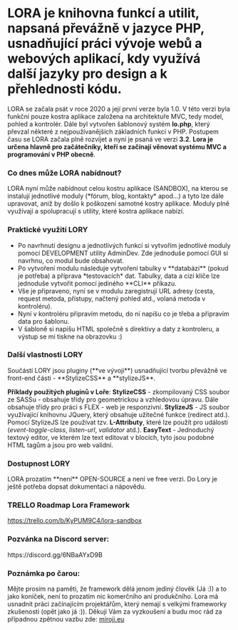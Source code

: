 <h1>LORA je knihovna funkcí a utilit, napsaná převážně v jazyce PHP, usnadňující práci vývoje webů a webových aplikací, kdy využívá další jazyky pro design a k přehlednosti kódu.</h1>

LORA se začala psát v roce 2020 a její první verze byla 1.0. V této verzi byla funkční pouze kostra aplikace založena na architektuře MVC, tedy model, pohled a kontrolér. Dále byl vytvořen šablonový systém **lo.php**, který převzal některé z nejpoužívanějších základních funkcí v PHP. Postupem času se LORA začala plně rozvíjet a nyní je psaná ve verzi **3.2**. **Lora je určena hlavně pro začátečníky, kteří se začínají věnovat systému MVC a programování v PHP obecně**.

<h3>Co dnes může LORA nabídnout?</h3>
LORA nyní může nabídnout celou kostru aplikace (SANDBOX), na kterou se instalují jednotlivé moduly (*fórum, blog, kontakty* apod...) a tyto lze dále upravovat, aniž by došlo k poškození samotné kostry aplikace. Moduly plně využívají a spolupracují s utility, které kostra aplikace nabízí.

<h3>Praktické využití LORY</h3>

<ul>
<li>Po navrhnutí designu a jednotlivých funkcí si vytvořím jednotlivé moduly pomocí DEVELOPMENT utility AdminDev. Zde jednoduše pomocí GUI si navrhnu, co modul bude obsahovat.</li>
<li>Po vytvoření modulu následuje vytvoření tabulky v **databázi** (pokud je potřeba) a příprava *testovacích* dat. Tabulky, data a cizí klíče lze jednoduše vytvořit pomocí jediného **CLI** příkazu.</li>

<li>Vše je připraveno, nyní se v modulu zaregistrují URL adresy (cesta, request metoda, přístupy, načtený pohled atd., volaná metoda v kontroléru).</li>

<li>Nyní v kontroléru připravím metodu, do ní napíšu co je třeba a připravím data pro šablonu.</li>

<li>V šabloně si napíšu HTML společně s direktivy a daty z kontroleru, a výstup se mi tiskne na obrazovku :)</li>
</ul>

<h3>Další vlastnosti LORY</h3>
Součástí LORY jsou pluginy (**ve vývoji**) usnadňující tvorbu převážně ve front-end části - **StylizeCSS** a **stylizeJS**.

**Příklady použitých pluginů v Loře**:
**StylizeCSS** - zkompilovaný CSS soubor ze SASSu - obsahuje třídy pro geometrickou a vzhledovou úpravu. Dále obsahuje třídy pro práci s FLEX - web je responzivní.
**StylizeJS** - JS soubor využívající knihovnu JQuery, který obsahuje užitečné funkce (redirect atd.). Pomocí StylizeJS lze používat tzv. **L-Attributy**, které lze použít pro události (*event-toggle-class*, *listen-url*, *validator* atd.).
**EasyText** - Jednoduchý textový editor, ve kterém lze text editovat v blocích, tyto jsou podobné HTML tagům a jsou pro web validní.

<h3>Dostupnost LORY</h3>
LORA prozatím **není** OPEN-SOURCE a není ve free verzi. Do Lory je ještě potřeba dopsat dokumentaci a nápovědu.

<h3>TRELLO Roadmap Lora Framework</h3>
<a href="https://trello.com/b/KyPUM9C4/lora-sandbox">https://trello.com/b/KyPUM9C4/lora-sandbox</a>

<h3>Pozvánka na Discord server:</h3>
https://discord.gg/6NBaAYxD9B

<h3>Poznámka po čarou:</h3>
Mějte prosím na paměti, že framework dělá jenom jediný člověk (Já :)) a to jako koníček, není to prozatím nic komerčního ani produkčního. Lora má usnadnit práci začínajícím projektářům, který nemají s velkými frameworky zkušenosti (opět jako já :)). Děkuji Vám za vyzkoušení a budu moc rád za případnou zpětnou vazbu zde: <a href="https://miroji.eu/portfolio/item/co-je-framework-lora" target="_blank">miroji.eu</a>
